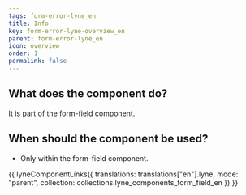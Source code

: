 ```yaml
---
tags: form-error-lyne_en
title: Info
key: form-error-lyne-overview_en
parent: form-error-lyne_en
icon: overview
order: 1
permalink: false
---
```


## What does the component do?
It is part of the form-field component.

## When should the component be used?
* Only within the form-field component.

{{ lyneComponentLinks({
  translations: translations["en"].lyne,
  mode: "parent",
  collection: collections.lyne_components_form_field_en
}) }}
